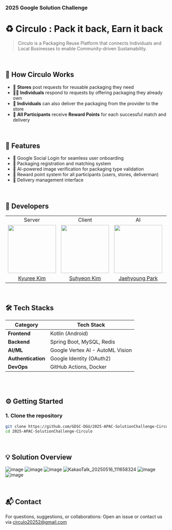 ### 2025 Google Solution Challenge

# ♻️ Circulo : Pack it back, Earn it back
> Circulo is a Packaging Reuse Platform that connects Individuals and Local Businesses to enable Community-driven Sustainability.

<br>
  
## 🌱 How Circulo Works

- 🏪 **Stores** post requests for reusable packaging they need  
- 🙋‍♂️ **Individuals** respond to requests by offering packaging they already own  
- 🛵 **Individuals** can also deliver the packaging from the provider to the store  
- 🏅 **All Participants** receive **Reward Points** for each successful match and delivery

<br>

## 🚀 Features

- 🔐 Google Social Login for seamless user onboarding
- 🔄 Packaging registration and matching system
- 🤖 AI-powered image verification for packaging type validation
- 🎯 Reward point system for all participants (users, stores, deliverman)
- 🚚 Delivery management interface

<br>

## 🙌 Developers

<table align="center">
  <tr align="center">
    <td>Server</td>
    <td>Client</td>
    <td>AI</td>
    <td>Server</td>
  </tr>
  <tr align="center">
    <td><img src="https://github.com/mandar2n.png" width="150"></td>
    <td><img src="https://github.com/gitsuhyun.png" width="150"></td>
    <td><img src="https://github.com/nicolao00.png" width="150"></td>
    <td><img src="https://github.com/munjji.png" width="150"></td>
  </tr>
  <tr align="center">
    <td><a href="https://github.com/mandar2n">Kyuree Kim</a></td>
    <td><a href="https://github.com/gitsuhyun">Suhyeon Kim</a></td>
    <td><a href="https://github.com/nicolao00">Jaehyoung Park</a></td>
    <td><a href="https://github.com/munjji">Jihee Lee</a></td>
  </tr>
</table>
<br/>

## 🛠️ Tech Stacks

<div align="center">
  <table>
    <thead>
      <tr>
        <th>Category</th>
        <th>Tech Stack</th>
      </tr>
    </thead>
    <tbody>
      <tr>
        <td><strong>Frontend</strong></td>
        <td>Kotlin (Android)</td>
      </tr>
      <tr>
        <td><strong>Backend</strong></td>
        <td>Spring Boot, MySQL, Redis</td>
      </tr>
      <tr>
        <td><strong>AI/ML</strong></td>
        <td>Google Vertex AI - AutoML Vision</td>
      </tr>
      <tr>
        <td><strong>Authentication</strong></td>
        <td>Google Identity (OAuth2)</td>
      </tr>
      <tr>
        <td><strong>DevOps</strong></td>
        <td>GitHub Actions, Docker</td>
      </tr>
    </tbody>
  </table>
</div>
<br/>

<br>

## ⚙️ Getting Started

### 1. Clone the repository
```bash
git clone https://github.com/GDSC-DGU/2025-APAC-SolutionChallenge-Circulo.git
cd 2025-APAC-SolutionChallenge-Circulo
````

<br>

## 💡 Solution Overview
![image](https://github.com/user-attachments/assets/292e5a35-f240-4da6-81ad-5ae56dcca0dd)
![image](https://github.com/user-attachments/assets/c039f6f6-2f4b-4e16-ab6a-e1e85867ebcf)
![image](https://github.com/user-attachments/assets/6f8a61cc-1d37-44bc-8418-130411917f29)
![KakaoTalk_20250516_111658324](https://github.com/user-attachments/assets/fd32b7a2-368c-4514-8c00-c68553d2fb1b)
![image](https://github.com/user-attachments/assets/4e8ab82f-f8b3-49fb-92dd-19387e960aea)
![image](https://github.com/user-attachments/assets/64ebdf19-62f4-4ee0-88ab-0b0f7f4fcb90)

<br>

## 📬 Contact
For questions, suggestions, or collaborations:
Open an issue or contact us via circulo20252@gmail.com
